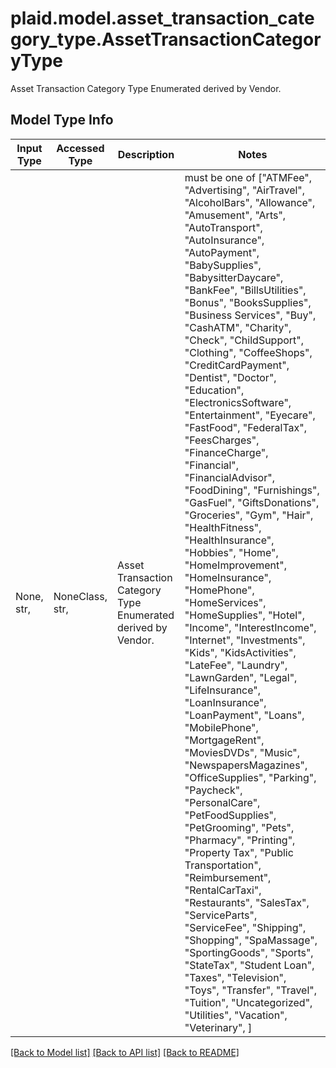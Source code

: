 # plaid.model.asset_transaction_category_type.AssetTransactionCategoryType

Asset Transaction Category Type Enumerated derived by Vendor.

## Model Type Info
Input Type | Accessed Type | Description | Notes
------------ | ------------- | ------------- | -------------
None, str,  | NoneClass, str,  | Asset Transaction Category Type Enumerated derived by Vendor. | must be one of ["ATMFee", "Advertising", "AirTravel", "AlcoholBars", "Allowance", "Amusement", "Arts", "AutoTransport", "AutoInsurance", "AutoPayment", "BabySupplies", "BabysitterDaycare", "BankFee", "BillsUtilities", "Bonus", "BooksSupplies", "Business Services", "Buy", "CashATM", "Charity", "Check", "ChildSupport", "Clothing", "CoffeeShops", "CreditCardPayment", "Dentist", "Doctor", "Education", "ElectronicsSoftware", "Entertainment", "Eyecare", "FastFood", "FederalTax", "FeesCharges", "FinanceCharge", "Financial", "FinancialAdvisor", "FoodDining", "Furnishings", "GasFuel", "GiftsDonations", "Groceries", "Gym", "Hair", "HealthFitness", "HealthInsurance", "Hobbies", "Home", "HomeImprovement", "HomeInsurance", "HomePhone", "HomeServices", "HomeSupplies", "Hotel", "Income", "InterestIncome", "Internet", "Investments", "Kids", "KidsActivities", "LateFee", "Laundry", "LawnGarden", "Legal", "LifeInsurance", "LoanInsurance", "LoanPayment", "Loans", "MobilePhone", "MortgageRent", "MoviesDVDs", "Music", "NewspapersMagazines", "OfficeSupplies", "Parking", "Paycheck", "PersonalCare", "PetFoodSupplies", "PetGrooming", "Pets", "Pharmacy", "Printing", "Property Tax", "Public Transportation", "Reimbursement", "RentalCarTaxi", "Restaurants", "SalesTax", "ServiceParts", "ServiceFee", "Shipping", "Shopping", "SpaMassage", "SportingGoods", "Sports", "StateTax", "Student Loan", "Taxes", "Television", "Toys", "Transfer", "Travel", "Tuition", "Uncategorized", "Utilities", "Vacation", "Veterinary", ] 

[[Back to Model list]](../../README.md#documentation-for-models) [[Back to API list]](../../README.md#documentation-for-api-endpoints) [[Back to README]](../../README.md)


